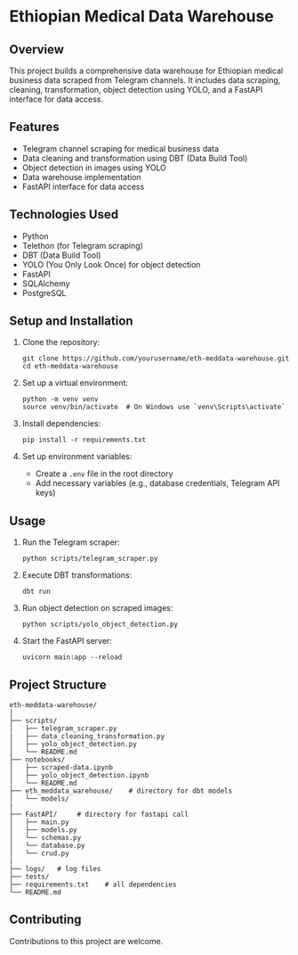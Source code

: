 # Ethiopian Medical Data Warehouse

## Overview
This project builds a comprehensive data warehouse for Ethiopian medical business data scraped from Telegram channels. It includes data scraping, cleaning, transformation, object detection using YOLO, and a FastAPI interface for data access.

## Features
- Telegram channel scraping for medical business data
- Data cleaning and transformation using DBT (Data Build Tool)
- Object detection in images using YOLO
- Data warehouse implementation
- FastAPI interface for data access

## Technologies Used
- Python
- Telethon (for Telegram scraping)
- DBT (Data Build Tool)
- YOLO (You Only Look Once) for object detection
- FastAPI
- SQLAlchemy
- PostgreSQL


## Setup and Installation
1. Clone the repository:
   ```
   git clone https://github.com/yourusername/eth-meddata-warehouse.git
   cd eth-meddata-warehouse
   ```

2. Set up a virtual environment:
   ```
   python -m venv venv
   source venv/bin/activate  # On Windows use `venv\Scripts\activate`
   ```

3. Install dependencies:
   ```
   pip install -r requirements.txt
   ```

4. Set up environment variables:
   - Create a `.env` file in the root directory
   - Add necessary variables (e.g., database credentials, Telegram API keys)


## Usage
1. Run the Telegram scraper:
   ```
   python scripts/telegram_scraper.py
   ```

2. Execute DBT transformations:
   ```
   dbt run
   ```

3. Run object detection on scraped images:
   ```
   python scripts/yolo_object_detection.py
   ```

4. Start the FastAPI server:
   ```
   uvicorn main:app --reload
   ```

## Project Structure
```
eth-meddata-warehouse/
│
├── scripts/
│   ├── telegram_scraper.py
|   ├── data_cleaning_transformation.py
│   ├── yolo_object_detection.py
│   └── README.md
├── notebooks/
│   ├── scraped-data.ipynb
│   ├── yolo_object_detection.ipynb
│   └── README.md
├── eth_meddata_warehouse/    # directory for dbt models 
│   └── models/
|
├── FastAPI/     # directory for fastapi call 
│   ├── main.py
│   ├── models.py
│   └── schemas.py
│   └── database.py
│   └── crud.py
|
├── logs/   # log files 
├── tests/
├── requirements.txt    # all dependencies 
└── README.md
```

## Contributing
Contributions to this project are welcome.
